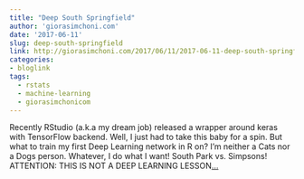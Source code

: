 ```yaml
---
title: "Deep South Springfield"
author: 'giorasimchoni.com'
date: '2017-06-11'
slug: deep-south-springfield
link: http://giorasimchoni.com/2017/06/11/2017-06-11-deep-south-springfield/
categories:
- bloglink
tags:
  - rstats
  - machine-learning
  - giorasimchonicom
---
```


Recently RStudio (a.k.a my dream job) released a wrapper around keras with TensorFlow backend. Well, I just had to take this baby for a spin. But what to train my first Deep Learning network in R on? I’m neither a Cats nor a Dogs person. Whatever, I do what I want! South Park vs. Simpsons! ATTENTION: THIS IS NOT A DEEP LEARNING LESSON[... <i class="fas fa-external-link-alt"></i>](http://giorasimchoni.com/2017/06/11/2017-06-11-deep-south-springfield/)

